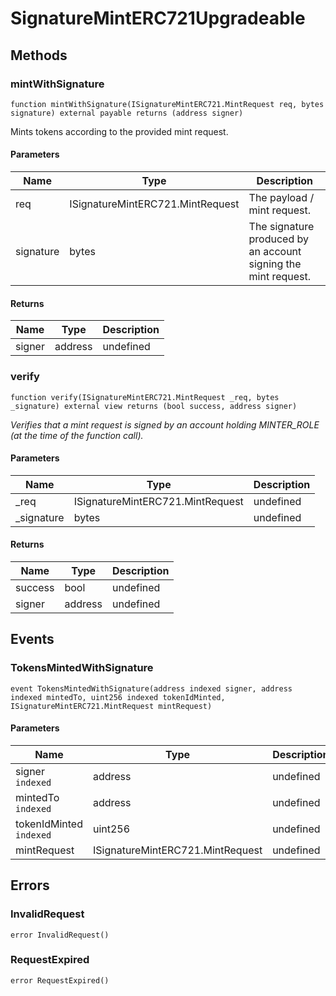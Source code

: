 # SignatureMintERC721Upgradeable









## Methods

### mintWithSignature

```solidity
function mintWithSignature(ISignatureMintERC721.MintRequest req, bytes signature) external payable returns (address signer)
```

Mints tokens according to the provided mint request.



#### Parameters

| Name | Type | Description |
|---|---|---|
| req | ISignatureMintERC721.MintRequest | The payload / mint request.
| signature | bytes | The signature produced by an account signing the mint request.

#### Returns

| Name | Type | Description |
|---|---|---|
| signer | address | undefined

### verify

```solidity
function verify(ISignatureMintERC721.MintRequest _req, bytes _signature) external view returns (bool success, address signer)
```



*Verifies that a mint request is signed by an account holding MINTER_ROLE (at the time of the function call).*

#### Parameters

| Name | Type | Description |
|---|---|---|
| _req | ISignatureMintERC721.MintRequest | undefined
| _signature | bytes | undefined

#### Returns

| Name | Type | Description |
|---|---|---|
| success | bool | undefined
| signer | address | undefined



## Events

### TokensMintedWithSignature

```solidity
event TokensMintedWithSignature(address indexed signer, address indexed mintedTo, uint256 indexed tokenIdMinted, ISignatureMintERC721.MintRequest mintRequest)
```





#### Parameters

| Name | Type | Description |
|---|---|---|
| signer `indexed` | address | undefined |
| mintedTo `indexed` | address | undefined |
| tokenIdMinted `indexed` | uint256 | undefined |
| mintRequest  | ISignatureMintERC721.MintRequest | undefined |



## Errors

### InvalidRequest

```solidity
error InvalidRequest()
```






### RequestExpired

```solidity
error RequestExpired()
```







